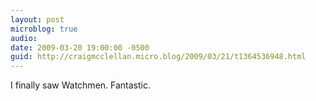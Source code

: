 ```yaml
---
layout: post
microblog: true
audio: 
date: 2009-03-20 19:00:00 -0500
guid: http://craigmcclellan.micro.blog/2009/03/21/t1364536948.html
---
```

I finally saw Watchmen.  Fantastic.
